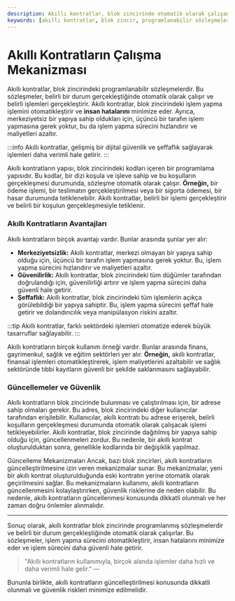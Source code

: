 ```yaml
---
description: Akıllı kontratlar, blok zincirinde otomatik olarak çalışan programlanabilir sözleşmelerdir. Bu belgede, akıllı kontratların avantajları, kullanım örnekleri ve güncelleme süreci ele alınmaktadır.
keywords: [akıllı kontratlar, blok zincir, programlanabilir sözleşmeler, otomatik işlem, güvenlik riskleri]
---
```


# Akıllı Kontratların Çalışma Mekanizması

Akıllı kontratlar, blok zincirindeki programlanabilir sözleşmelerdir. Bu sözleşmeler, belirli bir durum gerçekleştiğinde otomatik olarak çalışır ve belirli işlemleri gerçekleştirir. Akıllı kontratlar, blok zincirindeki işlem yapma işlemini otomatikleştirir ve **insan hatalarını** minimize eder. Ayrıca, merkeziyetsiz bir yapıya sahip oldukları için, üçüncü bir tarafın işlem yapmasına gerek yoktur, bu da işlem yapma sürecini hızlandırır ve maliyetleri azaltır.

:::info
Akıllı kontratlar, gelişmiş bir dijital güvenlik ve şeffaflık sağlayarak işlemleri daha verimli hale getirir.
:::

Akıllı kontratların yapısı, blok zincirindeki kodları içeren bir programlama yapısıdır. Bu kodlar, bir dizi koşula ve işleve sahip ve bu koşulların gerçekleşmesi durumunda, sözleşme otomatik olarak çalışır. **Örneğin,** bir ödeme işlemi, bir teslimatın gerçekleştirilmesi veya bir sigorta ödemesi, bir hasar durumunda tetiklenebilir. Akıllı kontratlar, belirli bir işlemi gerçekleştirir ve belirli bir koşulun gerçekleşmesiyle tetiklenir.

### Akıllı Kontratların Avantajları

Akıllı kontratların birçok avantajı vardır. Bunlar arasında şunlar yer alır:

- **Merkeziyetsizlik:** Akıllı kontratlar, merkezi olmayan bir yapıya sahip olduğu için, üçüncü bir tarafın işlem yapmasına gerek yoktur. Bu, işlem yapma sürecini hızlandırır ve maliyetleri azaltır.
- **Güvenilirlik:** Akıllı kontratlar, blok zincirindeki tüm düğümler tarafından doğrulandığı için, güvenilirliği artırır ve işlem yapma sürecini daha güvenli hale getirir.
- **Şeffaflık:** Akıllı kontratlar, blok zincirindeki tüm işlemlerin açıkça görülebildiği bir yapıya sahiptir. Bu, işlem yapma sürecini şeffaf hale getirir ve dolandırıcılık veya manipülasyon riskini azaltır.

:::tip
Akıllı kontratlar, farklı sektördeki işlemleri otomatize ederek büyük tasarruflar sağlayabilir.
:::

Akıllı kontratların birçok kullanım örneği vardır. Bunlar arasında finans, gayrimenkul, sağlık ve eğitim sektörleri yer alır. **Örneğin,** akıllı kontratlar, finansal işlemleri otomatikleştirerek, işlem maliyetlerini azaltabilir ve sağlık sektöründe tıbbi kayıtların güvenli bir şekilde saklanmasını sağlayabilir.

### Güncellemeler ve Güvenlik

Akıllı kontratların blok zincirinde bulunması ve çalıştırılması için, bir adrese sahip olmaları gerekir. Bu adres, blok zincirindeki diğer kullanıcılar tarafından erişilebilir. Kullanıcılar, akıllı kontratı bu adrese erişerek, belirli koşulların gerçekleşmesi durumunda otomatik olarak çalışacak işlemi tetikleyebilirler. Akıllı kontratlar, blok zincirinde dağıtılmış bir yapıya sahip olduğu için, güncellenmeleri zordur. Bu nedenle, bir akıllı kontrat oluşturulduktan sonra, genellikle kodlarında bir değişiklik yapılmaz.


  Güncelleme Mekanizmaları
  Ancak, bazı blok zincirleri, akıllı kontratların güncelleştirilmesine izin veren mekanizmalar sunar. Bu mekanizmalar, yeni bir akıllı kontrat oluşturulduğunda eski kontratın yerine otomatik olarak geçirilmesini sağlar. Bu mekanizmaların kullanımı, akıllı kontratların güncellenmesini kolaylaştırırken, güvenlik risklerine de neden olabilir. Bu nedenle, akıllı kontratların güncellenmesi konusunda dikkatli olunmalı ve her zaman doğru önlemler alınmalıdır.


---

Sonuç olarak, akıllı kontratlar blok zincirinde programlanmış sözleşmelerdir ve belirli bir durum gerçekleştiğinde otomatik olarak çalışırlar. Bu sözleşmeler, işlem yapma sürecini otomatikleştirir, insan hatalarını minimize eder ve işlem sürecini daha güvenli hale getirir. 

> "Akıllı kontratların kullanımıyla, birçok alanda işlemler daha hızlı ve daha verimli hale gelir." — 

Bununla birlikte, akıllı kontratların güncelleştirilmesi konusunda dikkatli olunmalı ve güvenlik riskleri minimize edilmelidir.